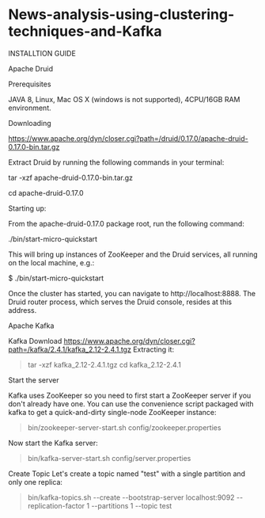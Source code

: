 # News-analysis-using-clustering-techniques-and-Kafka
INSTALLTION GUIDE

Apache Druid

Prerequisites

JAVA 8, Linux, Mac OS X (windows is not supported), 4CPU/16GB RAM environment.

Downloading

https://www.apache.org/dyn/closer.cgi?path=/druid/0.17.0/apache-druid-0.17.0-bin.tar.gz

Extract Druid by running the following commands in your terminal:

tar -xzf apache-druid-0.17.0-bin.tar.gz

cd apache-druid-0.17.0

Starting up:

From the apache-druid-0.17.0 package root, run the following command:

./bin/start-micro-quickstart

This will bring up instances of ZooKeeper and the Druid services, all running on the local machine, e.g.:

$ ./bin/start-micro-quickstart

Once the cluster has started, you can navigate to http://localhost:8888. The Druid router process, which serves the Druid console, resides at this address.

Apache Kafka

Kafka Download
https://www.apache.org/dyn/closer.cgi?path=/kafka/2.4.1/kafka_2.12-2.4.1.tgz
Extracting it:
> tar -xzf kafka_2.12-2.4.1.tgz
> cd kafka_2.12-2.4.1

Start the server

Kafka uses ZooKeeper so you need to first start a ZooKeeper server if you don't already have one. You can use the convenience script packaged with kafka to get a quick-and-dirty single-node ZooKeeper instance:
> bin/zookeeper-server-start.sh config/zookeeper.properties

Now start the Kafka server:
> bin/kafka-server-start.sh config/server.properties

Create Topic
Let's create a topic named "test" with a single partition and only one replica:
> bin/kafka-topics.sh --create --bootstrap-server localhost:9092 --replication-factor 1 --partitions 1 --topic test
